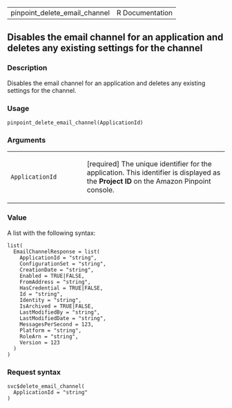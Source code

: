 <table style="width: 100%;">
<tbody>
<tr class="odd">
<td>pinpoint_delete_email_channel</td>
<td style="text-align: right;">R Documentation</td>
</tr>
</tbody>
</table>

## Disables the email channel for an application and deletes any existing settings for the channel

### Description

Disables the email channel for an application and deletes any existing
settings for the channel.

### Usage

    pinpoint_delete_email_channel(ApplicationId)

### Arguments

<table>
<colgroup>
<col style="width: 35%" />
<col style="width: 65%" />
</colgroup>
<tbody>
<tr class="odd">
<td><code
id="pinpoint_delete_email_channel_:_ApplicationId">ApplicationId</code></td>
<td><p>[required] The unique identifier for the application. This
identifier is displayed as the <strong>Project ID</strong> on the Amazon
Pinpoint console.</p></td>
</tr>
</tbody>
</table>

### Value

A list with the following syntax:

    list(
      EmailChannelResponse = list(
        ApplicationId = "string",
        ConfigurationSet = "string",
        CreationDate = "string",
        Enabled = TRUE|FALSE,
        FromAddress = "string",
        HasCredential = TRUE|FALSE,
        Id = "string",
        Identity = "string",
        IsArchived = TRUE|FALSE,
        LastModifiedBy = "string",
        LastModifiedDate = "string",
        MessagesPerSecond = 123,
        Platform = "string",
        RoleArn = "string",
        Version = 123
      )
    )

### Request syntax

    svc$delete_email_channel(
      ApplicationId = "string"
    )
